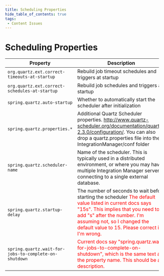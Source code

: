 ```yaml
---
title: Scheduling Properties
hide_table_of_contents: true
tags:
 - Content Issues
---
```


# Scheduling Properties

| Property| Description| Default |
| --- | --- | --- |
| `org.quartz.ext.correct-timeouts-at-startup`| Rebuild job timeout schedules and triggers at startup | `true` |
| `org.quartz.ext.correct-schedules-at-startup` | Rebuild job schedules and triggers at startup | `false` |
| `spring.quartz.auto-startup` | Whether to automatically start the scheduler after initialization | `true` |
| `spring.quartz.properties.*` | Additional Quartz Scheduler properties. http://www.quartz-scheduler.org/documentation/quartz-2.3.0/configuration/. You can also drop a quartz.properties file into the IntegrationManager/conf folder | — |
| `spring.quartz.scheduler-name`| Name of the scheduler. This is typically used in a distributed environment, or where you may have multiple Integration Manager servers connecting to a single external database. | — |
| `spring.quartz.startup-delay` | The number of seconds to wait before starting the scheduler <font color="red">The default value listed in current docs says "15s". This implies that you need to add "s" after the number. I'm assuming not, so I changed the default value to 15. Please correct if I'm wrong.</font> | 15 seconds (`15`) |
| `spring.quartz.wait-for-jobs-to-complete-on-shutdown` | <font color="red">Current docs say "spring.quartz.wait-for-jobs-to-complete-on-shutdown", which is the same text as the property name. This should be a description.</font> | `false` |
